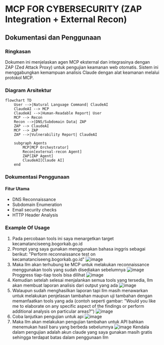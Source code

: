 # MCP FOR CYBERSECURITY (ZAP Integration + External Recon)

## Dokumentasi dan Penggunaan

### Ringkasan
Dokumen ini menjelaskan agen MCP eksternal dan integrasinya dengan ZAP (Zed Attack Proxy) untuk pengujian keamanan web otomatis. Sistem ini menggabungkan kemampuan analisis Claude dengan alat keamanan melalui protokol MCP.

### Diagram Arsitektur
```mermaid
flowchart TD
    User -->|Natural Language Command| ClaudeAI
    ClaudeAI --> MCP
    ClaudeAI -->|Human-Readable Report| User
    MCP --> Recon
    Recon -->|DNS/Subdomain Data| ZAP
    ZAP --> ClaudeAI
    MCP --> ZAP
    ZAP -->|Vulnerability Report| ClaudeAI

    subgraph Agents
        MCP[MCP Orchestrator]
        Recon[external-recon Agent]
        ZAP[ZAP Agent]
        ClaudeAI[Claude AI]
    end
```
### Dokumentasi Penggunaan
#### Fitur Utama
* DNS Reconnaissance
* Subdomain Enumeration 
* Email security checks
* HTTP Header Analysis

### Example Of Usage
1. Pada percobaan tools ini saya menargetkan target kecamatanciseeng.bogorkab.go.id
2. Prompt yang saya gunakan menggunakan bahasa inggris sebagai berikut: "Perform  reconnaissance test on kecamatanciseeng.bogorkab.go.id"
![image](https://github.com/user-attachments/assets/ef40c28c-e653-4ada-b132-b09f06cc351c)
3. Maka llm akan terhubung ke MCP untuk melakukan reconnaissance menggunakan tools yang sudah disediakan sebelumnya
![image](https://github.com/user-attachments/assets/d92ef183-c6be-4b19-885d-a86f46ff5dff)
Proggress tiap-tiap tools bisa dilihat
![image](https://github.com/user-attachments/assets/fe913317-5dd4-469d-8080-b2518a81965d)
4. Kemudian setelah selesai menjalankan semua tools yang tersedia, llm akan membuat laporan analisis dari output yang ada
![image](https://github.com/user-attachments/assets/9d62f5c9-fd58-4189-9d9a-1ec5c3902184)
5. Walaupun sudah menghasilkan laporan tapi llm masih menawarkan untuk melakukan penjelasan tambahan maupun uji tambahan dengan memanfaatkan tools yang ada (contoh seperti gambar: "Would you like me to elaborate on any specific aspect of the findings or perform additional analysis on particular areas?")
![image](https://github.com/user-attachments/assets/af9a4f43-5f46-4fc2-aa9b-86fe78359962)
6. Coba lanjutkan pengujian untuk api
![image](https://github.com/user-attachments/assets/4f37c35d-945b-4528-96c2-fddc22fbec29)
7. Maka llm akan melakukan pengujian tambahan untuk API bahkan menemukan hasil baru yang berbeda sebelumnya
![image](https://github.com/user-attachments/assets/e6676ad1-caad-4990-a7e5-786d0550a524)
Kendala dalam pengujian adalah akun claude yang saya gunakan masih gratis sehingga terdapat batas dalam penggunaan llm
